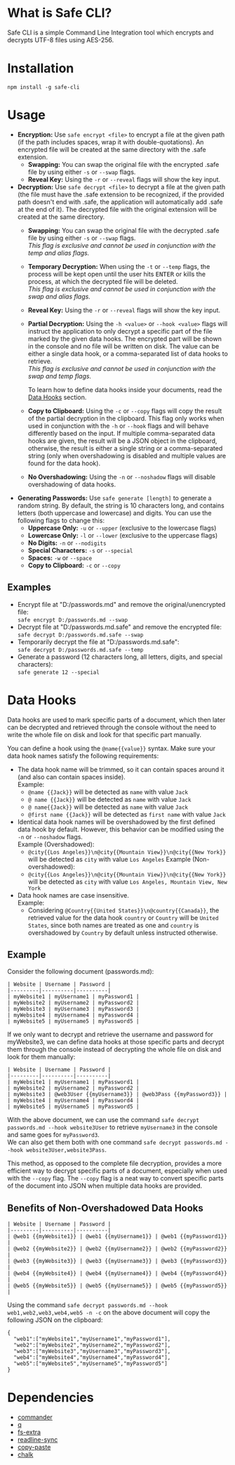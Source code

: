 # What is Safe CLI?

Safe CLI is a simple Command Line Integration tool which encrypts and decrypts UTF-8 files using AES-256.

# Installation

`npm install -g safe-cli`

# Usage

- **Encryption:** Use `safe encrypt <file>` to encrypt a file at the given path (if the path includes spaces, wrap it with double-quotations). An encrypted file will be created at the same directory with the .safe extension.
  - **Swapping:** You can swap the original file with the encrypted .safe file by using either `-s` or `--swap` flags.
  - **Reveal Key:** Using the `-r` or `--reveal` flags will show the key input.
- **Decryption:** Use `safe decrypt <file>` to decrypt a file at the given path (the file must have the .safe extension to be recognized, if the provided path doesn't end with .safe, the application will automatically add .safe at the end of it). The decrypted file with the original extension will be created at the same directory.
  - **Swapping:** You can swap the original file with the decrypted .safe file by using either `-s` or `--swap` flags.  
  _This flag is exclusive and cannot be used in conjunction with the temp and alias flags._
  - **Temporary Decryption:** When using the `-t` or `--temp` flags, the process will be kept open until the user hits <kbd>ENTER</kbd> or kills the process, at which the decrypted file will be deleted.  
  _This flag is exclusive and cannot be used in conjunction with the swap and alias flags._
  - **Reveal Key:** Using the `-r` or `--reveal` flags will show the key input.
  - **Partial Decryption:** Using the `-h <value>` or `--hook <value>` flags will instruct the application to only decrypt a specific part of the file marked by the given data hooks. The encrypted part will be shown in the console and no file will be written on disk. The value can be either a single data hook, or a comma-separated list of data hooks to retrieve.  
  _This flag is exclusive and cannot be used in conjunction with the swap and temp flags._  

    To learn how to define data hooks inside your documents, read the [Data Hooks](#data-hooks) section.
  - **Copy to Clipboard:** Using the `-c` or `--copy` flags will copy the result of the partial decryption in the clipboard. This flag only works when used in conjunction with the `-h` or `--hook` flags and will behave differently based on the input. If multiple comma-separated data hooks are given, the result will be a JSON object in the clipboard, otherwise, the result is either a single string or a comma-separated string (only when overshadowing is disabled and multiple values are found for the data hook).
  - **No Overshadowing:** Using the `-n` or `--noshadow` flags will disable overshadowing of data hooks.
- **Generating Passwords:** Use `safe generate [length]` to generate a random string. By default, the string is 10 characters long, and contains letters (both uppercase and lowercase) and digits. You can use the following flags to change this:
  - **Uppercase Only:** `-u` or `--upper` (exclusive to the lowercase flags)
  - **Lowercase Only:** `-l` or `--lower` (exclusive to the uppercase flags)
  - **No Digits:** `-n` or `--nodigits`
  - **Special Characters:** `-s` or `--special`
  - **Spaces:** `-w` or `--space`
  - **Copy to Clipboard:** `-c` or `--copy`

## Examples

- Encrypt file at "D:/passwords.md" and remove the original/unencrypted file:  
    `safe encrypt D:/passwords.md --swap`
- Decrypt file at "D:/passwords.md.safe" and remove the encrypted file:  
    `safe decrypt D:/passwords.md.safe --swap`
- Temporarily decrypt the file at "D:/passwords.md.safe":  
    `safe decrypt D:/passwords.md.safe --temp`
- Generate a password (12 characters long, all letters, digits, and special characters):  
    `safe generate 12 --special`

# Data Hooks

Data hooks are used to mark specific parts of a document, which then later can be decrypted and retrieved through the console without the need to write the whole file on disk and look for that specific part manually.

You can define a hook using the `@name{{value}}` syntax. Make sure your data hook names satisfy the following requirements:
- The data hook name will be trimmed, so it can contain spaces around it (and also can contain spaces inside).  
    Example:
    - `@name {{Jack}}` will be detected as `name` with value `Jack`
    - `@ name {{Jack}}` will be detected as `name` with value `Jack`
    - `@ name{{Jack}}` will be detected as `name` with value `Jack`
    - `@first name {{Jack}}` will be detected as `first name` with value `Jack`
- Identical data hook names will be overshadowed by the first defined data hook by default. However, this behavior can be modified using the `-n` or `--noshadow` flags.  
    Example (Overshadowed):
  - `@city{{Los Angeles}}\n@city{{Mountain View}}\n@city{{New York}}` will be detected as `city` with value `Los Angeles`
    Example (Non-overshadowed):
  - `@city{{Los Angeles}}\n@city{{Mountain View}}\n@city{{New York}}` will be detected as `city` with value `Los Angeles, Mountain View, New York`
- Data hook names are case insensitive.  
    Example:
  - Considering `@Country{{United States}}\n@country{{Canada}}`, the retrieved value for the data hook `country` or `Country` will be `United States`, since both names are treated as one and `country` is overshadowed by `Country` by default unless instructed otherwise.

## Example

Consider the following document (passwords.md):

```
| Website | Username | Password |
|---------|----------|----------|
| myWebsite1 | myUsername1 | myPassword1 |
| myWebsite2 | myUsername2 | myPassword2 |
| myWebsite3 | myUsername3 | myPassword3 |
| myWebsite4 | myUsername4 | myPassword4 |
| myWebsite5 | myUsername5 | myPassword5 |
```

If we only want to decrypt and retrieve the username and password for myWebsite3, we can define data hooks at those specific parts and decrypt them through the console instead of decrypting the whole file on disk and look for them manually:

```
| Website | Username | Password |
|---------|----------|----------|
| myWebsite1 | myUsername1 | myPassword1 |
| myWebsite2 | myUsername2 | myPassword2 |
| myWebsite3 | @web3User {{myUsername3}} | @web3Pass {{myPassword3}} |
| myWebsite4 | myUsername4 | myPassword4 |
| myWebsite5 | myUsername5 | myPassword5 |
```
With the above document, we can use the command `safe decrypt passwords.md --hook website3User` to retrieve `myUsername3` in the console and same goes for `myPassword3`.  
We can also get them both with one command `safe decrypt passwords.md --hook website3User,website3Pass`.

This method, as opposed to the complete file decryption, provides a more efficient way to decrypt specific parts of a document, especially when used with the `--copy` flag. The `--copy` flag is a neat way to convert specific parts of the document into JSON when multiple data hooks are provided.

## Benefits of Non-Overshadowed Data Hooks

```
| Website | Username | Password |
|---------|----------|----------|
| @web1 {{myWebsite1}} | @web1 {{myUsername1}} | @web1 {{myPassword1}} |
| @web2 {{myWebsite2}} | @web2 {{myUsername2}} | @web2 {{myPassword2}} |
| @web3 {{myWebsite3}} | @web3 {{myUsername3}} | @web3 {{myPassword3}} |
| @web4 {{myWebsite4}} | @web4 {{myUsername4}} | @web4 {{myPassword4}} |
| @web5 {{myWebsite5}} | @web5 {{myUsername5}} | @web5 {{myPassword5}} |
```

Using the command `safe decrypt passwords.md --hook web1,web2,web3,web4,web5 -n -c` on the above document will copy the following JSON on the clipboard:

```
{
  "web1":["myWebsite1","myUsername1","myPassword1"],
  "web2":["myWebsite2","myUsername2","myPassword2"],
  "web3":["myWebsite3","myUsername3","myPassword3"],
  "web4":["myWebsite4","myUsername4","myPassword4"],
  "web5":["myWebsite5","myUsername5","myPassword5"]
}
```

# Dependencies

- [commander](https://github.com/tj/commander.js/)
- [q](https://github.com/kriskowal/q)
- [fs-extra](https://github.com/jprichardson/node-fs-extra)
- [readline-sync](https://github.com/anseki/readline-sync)
- [copy-paste](https://github.com/xavi-/node-copy-paste)
- [chalk](https://github.com/chalk/chalk)
